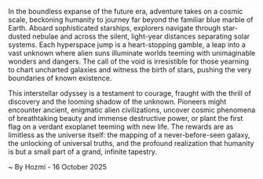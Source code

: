 
In the boundless expanse of the future era, adventure takes on a cosmic scale, beckoning humanity to journey far beyond the familiar blue marble of Earth. Aboard sophisticated starships, explorers navigate through star-dusted nebulae and across the silent, light-year distances separating solar systems. Each hyperspace jump is a heart-stopping gamble, a leap into a vast unknown where alien suns illuminate worlds teeming with unimaginable wonders and dangers. The call of the void is irresistible for those yearning to chart uncharted galaxies and witness the birth of stars, pushing the very boundaries of known existence.

This interstellar odyssey is a testament to courage, fraught with the thrill of discovery and the looming shadow of the unknown. Pioneers might encounter ancient, enigmatic alien civilizations, uncover cosmic phenomena of breathtaking beauty and immense destructive power, or plant the first flag on a verdant exoplanet teeming with new life. The rewards are as limitless as the universe itself: the mapping of a never-before-seen galaxy, the unlocking of universal truths, and the profound realization that humanity is but a small part of a grand, infinite tapestry.

~ By Hozmi - 16 October 2025

